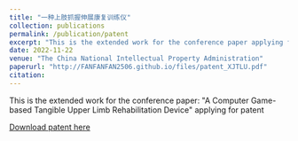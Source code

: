 ```yaml
---
title: "一种上肢抓握伸展康复训练仪"
collection: publications
permalink: /publication/patent
excerpt: "This is the extended work for the conference paper applying for patent"
date: 2022-11-22
venue: "The China National Intellectual Property Administration"
paperurl: "http://FANFANFAN2506.github.io/files/patent_XJTLU.pdf"
citation:
---
```


This is the extended work for the conference paper: "A Computer Game-based Tangible Upper Limb Rehabilitation Device" applying for patent

[Download patent here](http://FANFANFAN2506.github.io/files/patent_XJTLU.pdf)
